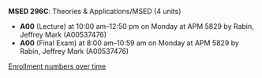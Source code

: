 **MSED 296C**: Theories & Applications/MSED (4 units)

- **A00** (Lecture) at 10:00 am–12:50 pm on Monday at APM 5829 by Rabin, Jeffrey Mark (A00537476)
- **A00** (Final Exam) at 8:00 am–10:59 am on Monday at APM 5829 by Rabin, Jeffrey Mark (A00537476)

[Enrollment numbers over time](./MSED296C.tsv)
